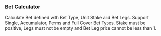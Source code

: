 ### Bet Calculator

Calculate Bet defined with Bet Type, Unit Stake and Bet Legs.
Support Single, Accumulator, Perms and Full Cover Bet Types.
Stake must be positive, Legs must not be empty and Bet Leg price cannot be less than 1.